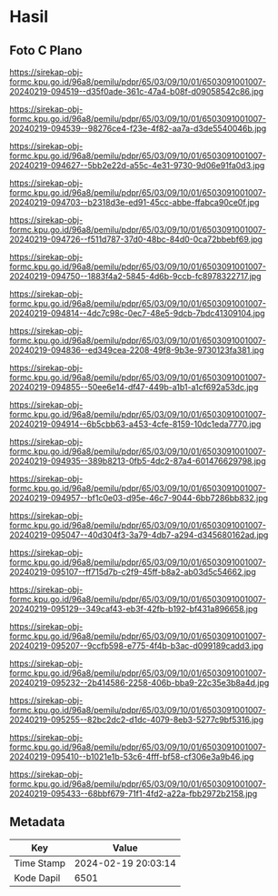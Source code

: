 # Hasil

## Foto C Plano

https://sirekap-obj-formc.kpu.go.id/96a8/pemilu/pdpr/65/03/09/10/01/6503091001007-20240219-094519--d35f0ade-361c-47a4-b08f-d09058542c86.jpg

https://sirekap-obj-formc.kpu.go.id/96a8/pemilu/pdpr/65/03/09/10/01/6503091001007-20240219-094539--98276ce4-f23e-4f82-aa7a-d3de5540046b.jpg

https://sirekap-obj-formc.kpu.go.id/96a8/pemilu/pdpr/65/03/09/10/01/6503091001007-20240219-094627--5bb2e22d-a55c-4e31-9730-9d06e91fa0d3.jpg

https://sirekap-obj-formc.kpu.go.id/96a8/pemilu/pdpr/65/03/09/10/01/6503091001007-20240219-094703--b2318d3e-ed91-45cc-abbe-ffabca90ce0f.jpg

https://sirekap-obj-formc.kpu.go.id/96a8/pemilu/pdpr/65/03/09/10/01/6503091001007-20240219-094726--f511d787-37d0-48bc-84d0-0ca72bbebf69.jpg

https://sirekap-obj-formc.kpu.go.id/96a8/pemilu/pdpr/65/03/09/10/01/6503091001007-20240219-094750--1883f4a2-5845-4d6b-9ccb-fc8978322717.jpg

https://sirekap-obj-formc.kpu.go.id/96a8/pemilu/pdpr/65/03/09/10/01/6503091001007-20240219-094814--4dc7c98c-0ec7-48e5-9dcb-7bdc41309104.jpg

https://sirekap-obj-formc.kpu.go.id/96a8/pemilu/pdpr/65/03/09/10/01/6503091001007-20240219-094836--ed349cea-2208-49f8-9b3e-9730123fa381.jpg

https://sirekap-obj-formc.kpu.go.id/96a8/pemilu/pdpr/65/03/09/10/01/6503091001007-20240219-094855--50ee6e14-df47-449b-a1b1-a1cf692a53dc.jpg

https://sirekap-obj-formc.kpu.go.id/96a8/pemilu/pdpr/65/03/09/10/01/6503091001007-20240219-094914--6b5cbb63-a453-4cfe-8159-10dc1eda7770.jpg

https://sirekap-obj-formc.kpu.go.id/96a8/pemilu/pdpr/65/03/09/10/01/6503091001007-20240219-094935--389b8213-0fb5-4dc2-87a4-601476629798.jpg

https://sirekap-obj-formc.kpu.go.id/96a8/pemilu/pdpr/65/03/09/10/01/6503091001007-20240219-094957--bf1c0e03-d95e-46c7-9044-6bb7286bb832.jpg

https://sirekap-obj-formc.kpu.go.id/96a8/pemilu/pdpr/65/03/09/10/01/6503091001007-20240219-095047--40d304f3-3a79-4db7-a294-d345680162ad.jpg

https://sirekap-obj-formc.kpu.go.id/96a8/pemilu/pdpr/65/03/09/10/01/6503091001007-20240219-095107--ff715d7b-c2f9-45ff-b8a2-ab03d5c54662.jpg

https://sirekap-obj-formc.kpu.go.id/96a8/pemilu/pdpr/65/03/09/10/01/6503091001007-20240219-095129--349caf43-eb3f-42fb-b192-bf431a896658.jpg

https://sirekap-obj-formc.kpu.go.id/96a8/pemilu/pdpr/65/03/09/10/01/6503091001007-20240219-095207--9ccfb598-e775-4f4b-b3ac-d099189cadd3.jpg

https://sirekap-obj-formc.kpu.go.id/96a8/pemilu/pdpr/65/03/09/10/01/6503091001007-20240219-095232--2b414586-2258-406b-bba9-22c35e3b8a4d.jpg

https://sirekap-obj-formc.kpu.go.id/96a8/pemilu/pdpr/65/03/09/10/01/6503091001007-20240219-095255--82bc2dc2-d1dc-4079-8eb3-5277c9bf5316.jpg

https://sirekap-obj-formc.kpu.go.id/96a8/pemilu/pdpr/65/03/09/10/01/6503091001007-20240219-095410--b1021e1b-53c6-4fff-bf58-cf306e3a9b46.jpg

https://sirekap-obj-formc.kpu.go.id/96a8/pemilu/pdpr/65/03/09/10/01/6503091001007-20240219-095433--68bbf679-71f1-4fd2-a22a-fbb2972b2158.jpg


## Metadata

| Key        | Value               |
| ---------- | ------------------- |
| Time Stamp | 2024-02-19 20:03:14 |
| Kode Dapil | 6501                |



